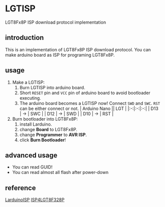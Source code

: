 # LGTISP
LGT8Fx8P ISP download protocol implementation

## introduction
This is an implementation of LGT8Fx8P ISP download protocol. You can make arduino board as ISP for programing LGT8Fx8P.

## usage
1. Make a LGTISP:
   1. Burn LGTISP into arduino board.
   2. Short `RESET` pin and `VCC` pin of arduino board to avoid bootloader executing.
   3. The arduino board becomes a LGTISP now! Connect `SWD` and `SWC`. `RST` can be either connect or not.
      | Arduino Nano || LGT |
      |:-:|:-:|:-:|
      | D13 | -> | SWC |
      | D12 | -> | SWD |
      | D10 | -> | RST |
2. Burn bootloader into LGT8Fx8P:
   1. install Larduino.
   2. change **Board** to LGT8Fx8P.
   3. change **Programmer** to **AVR ISP**.
   4. click **Burn Bootloader**!

## advanced usage

- You can read GUID!
- You can read almost all flash after power-down


## reference
[LarduinoISP](https://github.com/LGTMCU/LarduinoISP)
[ISP4LGT8F328P](https://github.com/nicechao/ISP4LGT8F328P)

